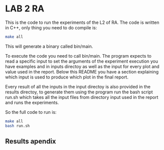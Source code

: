# LAB 2 RA

This is the code to run the experiments of the L2 of RA. The code is written in C++, only thing you need to do compile is:

``` bash
make all
```

This will generate a binary called bin/main.

To execute the code you need to call bin/main. The program expects to read a specific input to set the arguments of the experiment execution you have examples and in inputs directoy as well as the input for every plot and value used in the report. Below this README you have a section explaining which input is used to produce which plot in the final report.

Every result of all the inputs in the input directoy is also provided in the results directoy, to generate them using the program run the bash script run.sh which takes all the input files from directory input used in the report and runs the experiments.

So the full code to run is:

```bash
make all
bash run.sh
```

## Results apendix
